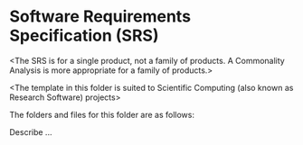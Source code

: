 # Software Requirements Specification (SRS)

<The SRS is for a single product, not a family of products. A Commonality Analysis is
more appropriate for a family of products.>

<The template in this folder is suited to Scientific Computing (also known as 
Research Software) projects>

The folders and files for this folder are as follows:

Describe ...

